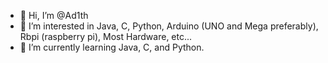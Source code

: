 - 👋 Hi, I’m @Ad1th
- 👀 I’m interested in Java, C, Python, Arduino (UNO and Mega preferably), Rbpi (raspberry pi), Most Hardware, etc...
- 🌱 I’m currently learning Java, C, and Python.
